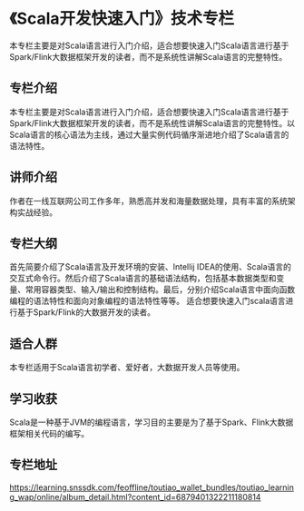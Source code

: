# 《Scala开发快速入门》技术专栏
本专栏主要是对Scala语言进行入门介绍，适合想要快速入门Scala语言进行基于Spark/Flink大数据框架开发的读者，而不是系统性讲解Scala语言的完整特性。

## 专栏介绍
本专栏主要是对Scala语言进行入门介绍，适合想要快速入门Scala语言进行基于Spark/Flink大数据框架开发的读者，而不是系统性讲解Scala语言的完整特性。以Scala语言的核心语法为主线，通过大量实例代码循序渐进地介绍了Scala语言的语法特性。

## 讲师介绍
作者在一线互联网公司工作多年，熟悉高并发和海量数据处理，具有丰富的系统架构实战经验。

## 专栏大纲
首先简要介绍了Scala语言及开发环境的安装、Intellij IDEA的使用、Scala语言的交互式命令行。然后介绍了Scala语言的基础语法结构，包括基本数据类型和变量、常用容器类型、输入/输出和控制结构。最后，分别介绍Scala语言中面向函数编程的语法特性和面向对象编程的语法特性等等。
适合想要快速入门scala语言进行基于Spark/Flink的大数据开发的读者。

## 适合人群
本专栏适用于Scala语言初学者、爱好者，大数据开发人员等使用。

## 学习收获
Scala是一种基于JVM的编程语言，学习目的主要是为了基于Spark、Flink大数据框架相关代码的编写。

## 专栏地址

https://learning.snssdk.com/feoffline/toutiao_wallet_bundles/toutiao_learning_wap/online/album_detail.html?content_id=6879401322211180814


